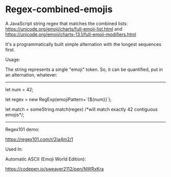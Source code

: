 # Regex-combined-emojis
A JavaScript string regex that matches the combined lists:
https://unicode.org/emoji/charts/full-emoji-list.html and https://unicode.org/emoji/charts-13.1/full-emoji-modifiers.html

It's a programmatically built simple alternation with the longest sequences first. 

Usage:

The string represents a single "emoji" token.  So, it can be quantified, put in an alternation, whatever:

---------------------------------------------------
let num = 42;

let regex = new RegExp(emojiPattern+\`{${num}}\`);

let match = someString.match(regex) /\*will match exactly 42 contiguous emojis\*/; 

----------------------------------------------------

Regex101 demo:

https://regex101.com/r/2ia4m2/1

Used In:

Automatic ASCII (Emoji World Edition):

https://codepen.io/sweaver2112/pen/NWRxKra
